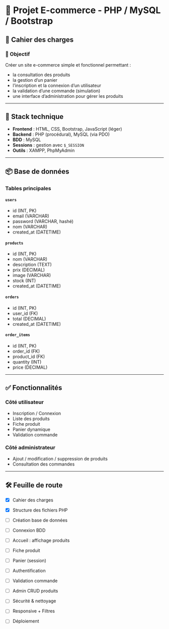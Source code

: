 # 🛒 Projet E-commerce - PHP / MySQL / Bootstrap

## 📑 Cahier des charges

### 🎯 Objectif
Créer un site e-commerce simple et fonctionnel permettant :
- la consultation des produits
- la gestion d’un panier
- l’inscription et la connexion d’un utilisateur
- la validation d’une commande (simulation)
- une interface d’administration pour gérer les produits

---

## 🧰 Stack technique

- **Frontend** : HTML, CSS, Bootstrap, JavaScript (léger)
- **Backend** : PHP (procédural), MySQL (via PDO)
- **BDD** : MySQL
- **Sessions** : gestion avec `$_SESSION`
- **Outils** : XAMPP, PhpMyAdmin

---

## 📦 Base de données

### Tables principales

#### `users`
- id (INT, PK)
- email (VARCHAR)
- password (VARCHAR, hashé)
- nom (VARCHAR)
- created_at (DATETIME)

#### `products`
- id (INT, PK)
- nom (VARCHAR)
- description (TEXT)
- prix (DECIMAL)
- image (VARCHAR)
- stock (INT)
- created_at (DATETIME)

#### `orders`
- id (INT, PK)
- user_id (FK)
- total (DECIMAL)
- created_at (DATETIME)

#### `order_items`
- id (INT, PK)
- order_id (FK)
- product_id (FK)
- quantity (INT)
- price (DECIMAL)

---

## ✅ Fonctionnalités

### Côté utilisateur
- Inscription / Connexion
- Liste des produits
- Fiche produit
- Panier dynamique
- Validation commande

### Côté administrateur
- Ajout / modification / suppression de produits
- Consultation des commandes

---

## 🛠️ Feuille de route

- [x] Cahier des charges
- [x] Structure des fichiers PHP
- [ ] Création base de données
- [ ] Connexion BDD
- [ ] Accueil : affichage produits
- [ ] Fiche produit
- [ ] Panier (session)
- [ ] Authentification
- [ ] Validation commande
- [ ] Admin CRUD produits
- [ ] Sécurité & nettoyage
- [ ] Responsive + Filtres
- [ ] Déploiement

